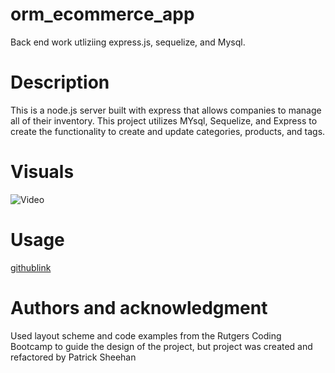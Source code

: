 # orm_ecommerce_app
Back end work utliziing express.js, sequelize, and Mysql.

# Description
This is a node.js server built with express that allows companies to manage all of their inventory. This project utilizes MYsql, Sequelize, and Express to create the functionality to create and update categories, products, and tags.

# Visuals
![Video](https://drive.google.com/file/d/1466Nencrj2Vep9nPCNvPySz0vPz_ch6r/view)

# Usage
[githublink](https://github.com/sheehpat/orm_ecommerce_app)


# Authors and acknowledgment
Used layout scheme and code examples from the Rutgers Coding Bootcamp to guide the design of the project, but project was created and refactored by Patrick Sheehan
